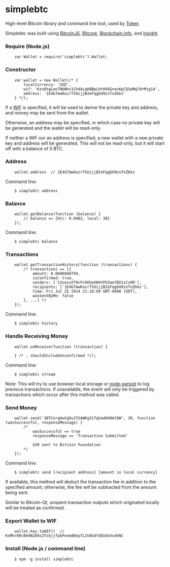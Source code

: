 simplebtc
==============

High-level Bitcoin library and command line tool, used by [Token](http://token.cx)

Simplebtc was built using [BitcoinJS](http://bitcoinjs.org/), [Bitcore](http://bitcore.io/), [Blockchain.info](http://blockchain.info/), and [Insight](http://insight.bitpay.com/).


### Require (Node.js)

```
	var Wallet = require('simplebtc').Wallet;
```

### Constructor

```
	var wallet = new Wallet(/* {
		localCurrency: 'USD',
		wif: 'Kzv6tgLee7NbNhv1Ch4kLqH8BpLHtHVEGnevKpCQ3wMq7drMjg14',
		address: '1E4G7mwKozrTSUijjB2eFqgbU9zxToZbkz'
	} */);
```

If a [WIF](https://en.bitcoin.it/wiki/Wallet_import_format) is specified, it will be used to derive the private key and address, and money may be sent from the wallet.

Otherwise, an address may be specified, in which case no private key will be generated and the wallet will be read-only.

If neither a WIF nor an address is specified, a new wallet with a new private key and address will be generated. This will not be read-only, but it will start off with a balance of 0 BTC.

### Address

```
	wallet.address	// 1E4G7mwKozrTSUijjB2eFqgbU9zxToZbkz
```

Command line:

```
	$ simplebtc address
```

### Balance

```
	wallet.getBalance(function (balance) {
		// balance == {btc: 0.0482, local: 30}
	});
```

Command line:

```
	$ simplebtc balance
```

### Transactions

```
	wallet.getTransactionHistory(function (transactions) {
		/* transactions == [{
			amount: 8.0606848794,
			isConfirmed: true,
			senders: ['13vexxX79cPv9UheXKHtPU3aefBX1zCv6R'],
			recipients: ['1E4G7mwKozrTSUijjB2eFqgbU9zxToZbkz'],
			time: Fri Jul 25 2014 21:16:09 GMT-0400 (EDT),
			wasSentByMe: false
		}, ...] */
	});
```

Command line:

```
	$ simplebtc history
```

### Handle Receiving Money

```
	wallet.onReceive(function (transaction) {

	} /* , shouldIncludeUnconfirmed */);
```

Command line:

```
	$ simplebtc stream
```

Note: This will try to use browser local storage or [node-persist](https://github.com/simonlast/node-persist) to log previous transactions. If unavailable, the event will only be triggered by transactions which occur after this method was called.

### Send Money

```
	wallet.send('1BTCorgHwCg6u2YSAWKgS17qUad6kHmtQW', 30, function (wasSuccessful, responseMessage) {
		/*
			wasSuccessful == true
			responseMessage == 'Transaction Submitted'

			$30 sent to Bitcoin Foundation
		*/
	});
```

Command line:

```
	$ simplebtc send [recipient address] [amount in local currency]
```

If available, this method will deduct the transaction fee in addition to the specified amount; otherwise, the fee will be subtracted from the amount being sent.

Similar to Bitcoin-Qt, unspent transaction outputs which originated locally will be treated as confirmed.

### Export Wallet to WIF

```
	wallet.key.toWIF()	// KxMhr6RcBk9N2D8sZTsbjjfpbPonm4BnpTLZn8G4fdEUdoVvdkNC
```

### Install (Node.js / command line)

```
	$ npm -g install simplebtc
```
